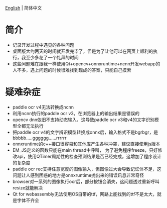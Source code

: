 [English](./trouble_records.md) | 简体中文

# 简介

- 记录开发过程中遇见的各种问题
- 桌面版大约两天的时间就开发完毕了，但是为了让他可以在网页上顺利的执行，我至少多花了一个礼拜的时间
- 这些问题难在跟我一样使用Qt+opencv+onnxruntime+ncnn开发webapp的人不多，遇上问题的时候很难找到现成的答案，只能自己摸索

# 疑难杂症

- paddle ocr v4无法转换成ncnn
- 利用ncnn执行的paddle ocr v3，在浏览器上的输出结果是错误的
- opencv dnn依旧不支持动态输入，这导致paddle ocr v3和v4的文字识别模型全都无法执行
- 把paddle ocr v4的文字辨识模型转换成onnx后，输入格式不是bgrbgr，是bbbbb.....gggggg......rrrrrr
- onnxruntime的c++接口很容易和其他库产生各种冲突，建议直接使用js版本
- EM_JS定义的函数只能在main thread中呼叫， 为了避免程序freeze，只好修改api，使用QTimer周期性的检查预测结果是否已经完成，这增加了程序设计的复杂度
- paddle ocr rec支持任意宽度的图像输入，但图像过大会导致记忆体不足，这问题让人感到困惑的地方是onnxruntime抛出来的错误讯息非常奇怪
- browser对一系列的图像执行ocr后，部分按钮会消失，这问题透过重新呼叫resize就能解决
- Qt for webassembly无法使用OS自带的ttf，网路上能找到的ttf不是太大，就是字体不齐全
